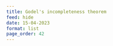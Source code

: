 ```yaml
---
title: Godel's incompleteness theorem
feed: hide
date: 15-04-2023
format: list
page_order: 42
---
```



